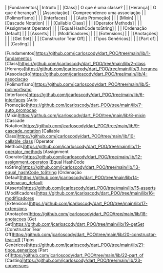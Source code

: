 

| [Fundamentos] | Introíto |
| [Class] | O que é uma classe? |
| [Herança] | O que é herança? |
| [Associação] | Compreendenco uma associação |
| [Polimorfismo] |  |
| [Interfaces] |  |
| [Auto Promoção] |  |
| [Mixin] |  |
| [Cascade Notation] |  |
| [Callable Class] |  |
| [Operator Methods] |  |
| [Assignment Operator] |  |
| [Equal HashCode toString] |  |
| [Ordenação Default] |  |
| [Asserts] |  |
| [Modificadores] |  |
| [Extensions] |  |
| [Anotações] |  |
| [Get Set] |  |
| [Constructor Tear Off] |  |
| [Tipos Genéricos] |  |
| [Part of] |  |
| [Casting] |  |



[Fundamentos]<https://github.com/jcarloscody/dart_POO/tree/main/lib/1-fundamentos>
[Class]<https://github.com/jcarloscody/dart_POO/tree/main/lib/2-class>
[Herança]<https://github.com/jcarloscody/dart_POO/tree/main/lib/3-heranca>
[Associação]<https://github.com/jcarloscody/dart_POO/tree/main/lib/4-associacao>
[Polimorfismo]<https://github.com/jcarloscody/dart_POO/tree/main/lib/5-polimorfismo>
[Interfaces]<https://github.com/jcarloscody/dart_POO/tree/main/lib/6-interfaces>
[Auto Promoção]<https://github.com/jcarloscody/dart_POO/tree/main/lib/7-auto_promocao>
[Mixin]<https://github.com/jcarloscody/dart_POO/tree/main/lib/8-mixin>
[Cascade Notation]<https://github.com/jcarloscody/dart_POO/tree/main/lib/9-cascade_notation>
[Callable Class]<https://github.com/jcarloscody/dart_POO/tree/main/lib/10-callable_class>
[Operator Methods]<https://github.com/jcarloscody/dart_POO/tree/main/lib/11-operator_methods>
[Assignment Operator]<https://github.com/jcarloscody/dart_POO/tree/main/lib/12-assignment_operatos>
[Equal HashCode toString]<https://github.com/jcarloscody/dart_POO/tree/main/lib/13-equal_hashCode_toString>
[Ordenação Default]<https://github.com/jcarloscody/dart_POO/tree/main/lib/14-ordenacao_default>
[Asserts]<https://github.com/jcarloscody/dart_POO/tree/main/lib/15-asserts>
[Modificadores]<https://github.com/jcarloscody/dart_POO/tree/main/lib/16-modificadores>
[Extensions]<https://github.com/jcarloscody/dart_POO/tree/main/lib/17-extensions>
[Anotações]<https://github.com/jcarloscody/dart_POO/tree/main/lib/18-anotacoes>
[Get Set]<https://github.com/jcarloscody/dart_POO/tree/main/lib/19-getSet>
[Constructor Tear Off]<https://github.com/jcarloscody/dart_POO/tree/main/lib/20-constructor-tear-off>
[Tipos Genéricos]<https://github.com/jcarloscody/dart_POO/tree/main/lib/21-tipos_genericos>
[Part of]<https://github.com/jcarloscody/dart_POO/tree/main/lib/22-part_of>
[Casting]<https://github.com/jcarloscody/dart_POO/tree/main/lib/23-conversoes>